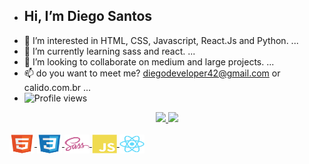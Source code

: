 - ## Hi, I’m Diego Santos
- 👀 I’m interested in HTML, CSS, Javascript, React.Js and Python. ...
- 🌱 I’m currently learning sass and react. ...
- 💞️ I’m looking to collaborate on medium and large projects. ...
- 📫 do you want to meet me? diegodeveloper42@gmail.com or calido.com.br ...
- ![Profile views](https://gpvc.arturio.dev/odiegosantos)
<div align="center">
  <a href="https://github.com/odiegosantos">
  <img height="160em" src="https://github-readme-stats.vercel.app/api?username=odiegosantos&show_icons=true&theme=dark&include_all_commits=true&count_private=true"/>
  <img height="160em" src="https://github-readme-stats.vercel.app/api/top-langs/?username=odiegosantos&layout=compact&langs_count=7&theme=dark"/>
</div>
  
<div style="display: inline_block"><br>
  <img align="center" alt="Digo-HTML" height="30" width="40" src="https://raw.githubusercontent.com/devicons/devicon/master/icons/html5/html5-original.svg">
  <img align="center" alt="Digo-CSS" height="30" width="40" src="https://raw.githubusercontent.com/devicons/devicon/master/icons/css3/css3-original.svg">
  <img align="center" alt="Digo-Python" height="30" width="40" src="https://raw.githubusercontent.com/devicons/devicon/master/icons/sass/sass-original.svg">
  <img align="center" alt="Digo-Js" height="30" width="40" src="https://raw.githubusercontent.com/devicons/devicon/master/icons/javascript/javascript-plain.svg">
  <img align="center" alt="Digo-React" height="30" width="40" src="https://raw.githubusercontent.com/devicons/devicon/master/icons/react/react-original.svg">
</div>

<!---
odiegosantos/odiegosantos is a ✨ special ✨ repository because its `README.md` (this file) appears on your GitHub profile.
You can click the Preview link to take a look at your changes.
--->
